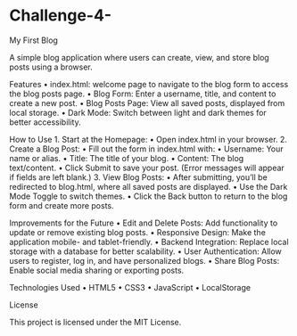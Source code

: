 # Challenge-4-

My First Blog

A simple blog application where users can create, view, and store blog posts using a browser.

Features
	•	index.html: welcome page to navigate to the blog form to access the blog posts page.
	•	Blog Form: Enter a username, title, and content to create a new post.
	•	Blog Posts Page: View all saved posts, displayed from local storage.
	•	Dark Mode: Switch between light and dark themes for better accessibility.

How to Use
	1.	Start at the Homepage:
	•	Open index.html in your browser.
	2.	Create a Blog Post:
	•	Fill out the form in index.html with:
	•	Username: Your name or alias.
	•	Title: The title of your blog.
	•	Content: The blog text/content.
	•	Click Submit to save your post. (Error messages will appear if fields are left blank.)
	3.	View Blog Posts:
	•	After submitting, you’ll be redirected to blog.html, where all saved posts are displayed.
	•	Use the Dark Mode Toggle to switch themes.
	•	Click the Back button to return to the blog form and create more posts.

Improvements for the Future
	•	Edit and Delete Posts: Add functionality to update or remove existing blog posts.
	•	Responsive Design: Make the application mobile- and tablet-friendly.
	•	Backend Integration: Replace local storage with a database for better scalability.
	•	User Authentication: Allow users to register, log in, and have personalized blogs.
	•	Share Blog Posts: Enable social media sharing or exporting posts.

Technologies Used
	•	HTML5
	•	CSS3
	•	JavaScript
	•	LocalStorage

License

This project is licensed under the MIT License.
